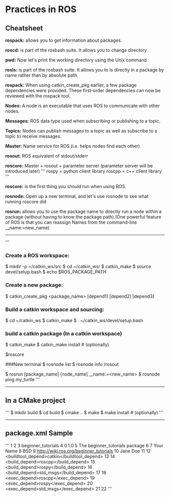 # Practices in ROS

## Cheatsheet

**rospack:** allows you to get information about packages.

**roscd:** is part of the rosbash suite. It allows you to change directory 

**pwd:** Now let's print the working directory using the Unix command

**rosls:** is part of the rosbash suite. It allows you to ls directly in a package by name rather than by absolute path.

**rospack:** When using catkin_create_pkg earlier, a few package dependencies were provided. These first-order dependencies can now be reviewed with the rospack tool.

**Nodes:** A node is an executable that uses ROS to communicate with other nodes.

**Messages:** ROS data type used when subscribing or publishing to a topic.

**Topics:** Nodes can publish messages to a topic as well as subscribe to a topic to receive messages.

**Master:** Name service for ROS (i.e. helps nodes find each other)

**rosout:** ROS equivalent of stdout/stderr

**roscore:** Master + rosout + parameter server (parameter server will be introduced later)
'''
rospy = python client library
roscpp = c++ client library
'''

**roscore:** is the first thing you should run when using ROS.

**rosnode:** Open up a new terminal, and let's use rosnode to see what running roscore did

**rosrun:** allows you to use the package name to directly run a node within a package (without having to know the package path).(One powerful feature of ROS is that you can reassign Names from the command-line __name:=new_name)
_______________________________________________
'''
### Create a ROS workspace:

$ mkdir -p ~/catkin_ws/src
$ cd ~/catkin_ws/
$ catkin_make
$ source devel/setup.bash
$ echo $ROS_PACKAGE_PATH

### Create a new package:
$ catkin_create_pkg <package_name> [depend1] [depend2] [depend3]

### Build a catkin workspace and sourcing: 
$ cd ~/catkin_ws
$ catkin_make
$ . ~/catkin_ws/devel/setup.bash

### build a catkin package (In a catkin workspace)
$ catkin_make
$ catkin_make install  # (optionally)

$roscore

###New terminal
$ rosnode list
$ rosnode info /rosout

$ rosrun [package_name] [node_name] __name:=<new_name>
$ rosnode ping my_turtle
'''
_______________________________________________
## In a CMake project
'''
$ mkdir build
$ cd build
$ cmake ..
$ make
$ make install  # (optionally)
'''
_______________________________________________
## package.xml Sample
'''
   1 <?xml version="1.0"?>
   2 <package format="2">
   3   <name>beginner_tutorials</name>
   4   <version>0.1.0</version>
   5   <description>The beginner_tutorials package</description>
   6 
   7   <maintainer email="you@yourdomain.tld">Your Name</maintainer>
   8   <license>BSD</license>
   9   <url type="website">http://wiki.ros.org/beginner_tutorials</url>
  10   <author email="you@yourdomain.tld">Jane Doe</author>
  11 
  12   <buildtool_depend>catkin</buildtool_depend>
  13 
  14   <build_depend>roscpp</build_depend>
  15   <build_depend>rospy</build_depend>
  16   <build_depend>std_msgs</build_depend>
  17 
  18   <exec_depend>roscpp</exec_depend>
  19   <exec_depend>rospy</exec_depend>
  20   <exec_depend>std_msgs</exec_depend>
  21 
  22 </package>
'''

